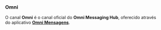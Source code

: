 ### Omni

O canal **Omni** é o canal oficial do **Omni Messaging Hub**, oferecido através do aplicativo [**Omni Mensagens**](https://play.google.com/store/apps/details?id=net.take.omni&hl=pt_BR).
